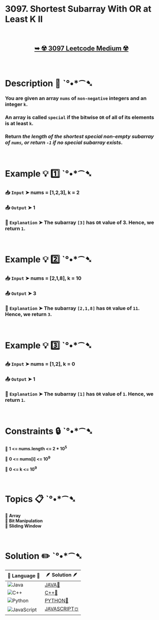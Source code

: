 # 3097. Shortest Subarray With OR at Least K II

</br>

<h2 align="center"> 

<a href="https://leetcode.com/problems/shortest-subarray-with-or-at-least-k-ii/description/?envType=daily-question&envId=2024-11-10"><strong>➥ ☢️ 3097 Leetcode Medium ☢️ </strong></a>
</h2>

</br>

# Description 📜 ˋ°•*⁀➷

### You are given an array `nums` of `non-negative` integers and an integer `k`.

### An array is called `special` if the bitwise `OR` of all of its elements is at least `k`.

### Return *the length of the shortest special non-empty subarray of `nums`, or return `-1` if no special subarray exists*.

</br>

# Example 💡 1️⃣ ˋ°•*⁀➷

  ### 📥 `Input`  ➤ nums = [1,2,3], k = 2

  ### 📤 `Output`  ➤ 1

  ### 🔦 `Explanation`  ➤ The subarray `[3]` has `OR` value of 3. Hence, we return `1`.

</br>

# Example 💡 2️⃣ ˋ°•*⁀➷

  ### 📥 `Input` ➤  nums = [2,1,8], k = 10

  ### 📤 `Output`  ➤ 3

  ### 🔦 `Explanation` ➤ The subarray `[2,1,8]` has `OR` value of `11`. Hence, we return `3`.

</br>

# Example 💡 3️⃣ ˋ°•*⁀➷

  ### 📥 `Input` ➤ nums = [1,2], k = 0

  ### 📤 `Output`  ➤ 1

  ### 🔦 `Explanation`  ➤ The subarray `[1]` has `OR` value of `1`. Hence, we return `1`.

</br>

# Constraints 🔒 ˋ°•*⁀➷

🔹 **1 <= nums.length <= 2 * 10<sup>5</sup>** </br>

🔹 **0 <= nums[i] <= 10<sup>9</sup>** </br>

🔹 **0 <= k <= 10<sup>9</sup>** </br>

</br>

# Topics 📋 ˋ°•*⁀➷

🔸 **Array**  </br>
🔸 **Bit Manipulation**  </br>
🔸 **Sliding Window**  </br>

</br>

# Solution ✏️ ˋ°•*⁀➷

| 📒 Language 📒  | 🪶 Solution 🪶 |
| ------------- | ------------- |
|  ![Java](https://img.shields.io/badge/java-%23ED8B00.svg?style=for-the-badge&logo=openjdk&logoColor=white)  | [JAVA🍁]() |
|  ![C++](https://img.shields.io/badge/c++-%2300599C.svg?style=for-the-badge&logo=c%2B%2B&logoColor=white)  | [C++🎲]()  |
|  ![Python](https://img.shields.io/badge/python-3670A0?style=for-the-badge&logo=python&logoColor=ffdd54)    | [PYTHON🍰]() |
| ![JavaScript](https://img.shields.io/badge/javascript-%23323330.svg?style=for-the-badge&logo=javascript&logoColor=%23F7DF1E)   | [JAVASCRIPT☃️]() |
